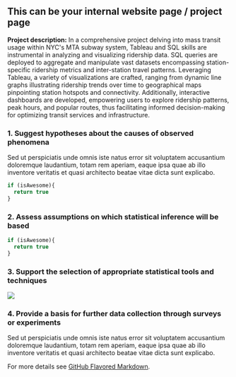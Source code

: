 ## This can be your internal website page / project page

**Project description:** In a comprehensive project delving into mass transit usage within NYC's MTA subway system, Tableau and SQL skills are instrumental in analyzing and visualizing ridership data. SQL queries are deployed to aggregate and manipulate vast datasets encompassing station-specific ridership metrics and inter-station travel patterns. Leveraging Tableau, a variety of visualizations are crafted, ranging from dynamic line graphs illustrating ridership trends over time to geographical maps pinpointing station hotspots and connectivity. Additionally, interactive dashboards are developed, empowering users to explore ridership patterns, peak hours, and popular routes, thus facilitating informed decision-making for optimizing transit services and infrastructure.

### 1. Suggest hypotheses about the causes of observed phenomena

Sed ut perspiciatis unde omnis iste natus error sit voluptatem accusantium doloremque laudantium, totam rem aperiam, eaque ipsa quae ab illo inventore veritatis et quasi architecto beatae vitae dicta sunt explicabo. 

```javascript
if (isAwesome){
  return true
}
```

### 2. Assess assumptions on which statistical inference will be based

```javascript
if (isAwesome){
  return true
}
```

### 3. Support the selection of appropriate statistical tools and techniques

<img src="images/dummy_thumbnail.jpg?raw=true"/>

### 4. Provide a basis for further data collection through surveys or experiments

Sed ut perspiciatis unde omnis iste natus error sit voluptatem accusantium doloremque laudantium, totam rem aperiam, eaque ipsa quae ab illo inventore veritatis et quasi architecto beatae vitae dicta sunt explicabo. 

For more details see [GitHub Flavored Markdown](https://guides.github.com/features/mastering-markdown/).
